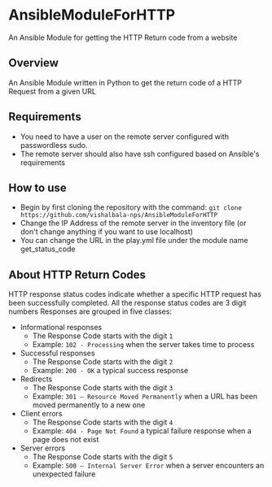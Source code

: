 # AnsibleModuleForHTTP
An Ansible Module for getting the HTTP Return code from a website
## Overview
An Ansible Module written in Python to get the return code of a HTTP Request from a given URL
## Requirements
 - You need to have a user on the remote server configured with passwordless sudo.
- The remote server should also have ssh configured based on Ansible's requirements
## How to use
-   Begin by first cloning the repository with the command:  `git clone https://github.com/vishalbala-nps/AnsibleModuleForHTTP`
-   Change the IP Address of the remote server in the inventory file (or don't change anything if you want to use localhost)
- You can change the URL in the play.yml file under the module name get_status_code
## About HTTP Return Codes
HTTP response status codes indicate whether a specific HTTP request has been successfully completed. All the response status codes are 3 digit numbers 
Responses are grouped in five classes:
- Informational responses
	- The Response Code starts with the digit `1`
	- Example: `102 - Processing` when the server takes time to process
-  Successful responses
	- The Response Code starts with the digit `2`
	- Example: `200 - OK` a typical success response
-  Redirects
	- The Response Code starts with the digit `3`
	- Example: `301 – Resource Moved Permanently` when a URL has been moved permanently to a new one
-  Client errors
	- The Response Code starts with the digit `4`
	- Example: `404 - Page Not Found` a typical failure response when a page does not exist 
-  Server errors 
	- The Response Code starts with the digit `5`
	- Example: `500 – Internal Server Error` when a server encounters an unexpected failure 
